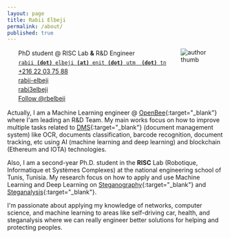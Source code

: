 ```yaml
---
layout: page
title: Rabii Elbeji
permalink: /about/
published: true
---
```


<style>
  .icondemo {
    margin: 0;
    padding: 0;
    list-style: none;
    text-align: center;
    margin-left: -5px;
    margin-right: -5px;
  }
  .icondemo__item {
    float: inline-block;
    padding: 0;
  }
  .icondemo__inner {
    margin: 5px;
    padding: 10px 1px;
    border-radius: 2px;
  }
  .icondemo__item .icon {
    display: inline-block;
    font-size: 1.2rem;
    margin-bottom: 10px;
    transition: transform .12s linear;
  }
  .icondemo__item:hover .icon {
    transform: scale(1.01)
  }
  .icondemo__item code {
    display: block;
  }


</style>

<img style="float: right; margin:0 10px 10px 0; max-width:18%; max-height:18%;" src="{{ site.author.thumb | prepend: site.baseurl }}" alt="author thumb" class="dot"> </center>

<div class="clearfix"></div>

<ul>
<li  style="list-style-type: none; padding:2px;"><i class="icon icon-user"></i> PhD student @ RISC Lab <b>&</b> R&D Engineer</li>
<li  style="list-style-type: none; padding:2px;"><i class="icon icon-mail"></i> <code><a HREF="mailto:rabii.elbeji@enit.utm.tn">rabii <b>(dot)</b> elbeji <b>(at)</b> enit <b>(dot)</b> utm  <b>(dot)</b> tn</A></code></li>
<li  style="list-style-type: none; padding:2px;"><i class="icon icon-phone"></i> <a HREF="tel:+21622037588">+216 22 03 75 88</A></li>
<li  style="list-style-type: none; padding:2px;"><i class="icon icon-linkedin"></i><a href="{{ site.author.linkedin }}" target="_blank"> rabii-elbeji</a></li>
<li  style="list-style-type: none; padding:2px;"><i class="icon icon-github"></i><a href="{{ site.author.github }}" target="_blank"> rabi3elbeji</a></li>

<li  style="list-style-type: none; padding:2px;"><i class="icon icon-twitter"></i>
<a href="https://twitter.com/rbelbeji?ref_src=twsrc%5Etfw" class="twitter-follow-button" data-show-count="false">Follow @rbelbeji</a><script async src="https://platform.twitter.com/widgets.js" charset="utf-8"></script>
</li>

</ul>



<div class="clearfix"></div>


Actually, I am a Machine Learning engineer @ [OpenBee](https://www.openbee.com){:target="_blank"}  where I'am leading an R&D Team. My main works focus on how to improve multiple tasks related to [DMS](https://en.wikipedia.org/wiki/Document_management_system){:target="_blank"} (document management system) like OCR, documents classification, barcode recognition, document tracking, etc using AI (machine learning and deep learning) and blockchain (Ethereum and IOTA) technologies.

Also, I am a second-year Ph.D. student in the **RISC** Lab (Robotique, Informatique et Systèmes Complexes) at the national engineering school of Tunis, Tunisia. My research focus on how to apply and use Machine Learning and Deep Learning on [Steganography](/2018/Introduction-Steganography/){:target="_blank"} and [Steganalysis](/2018/Introduction-Steganalysis/){:target="_blank"}.

I'm passionate about applying my knowledge of networks, computer science, and machine learning to areas like self-driving car, health, and steganalysis where we can really engineer better solutions for helping and protecting peoples.
